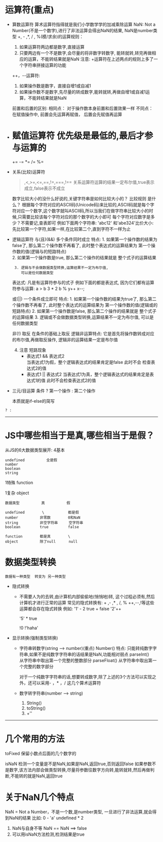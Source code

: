 # 运算符(重点)
   - 算数运算符
      算术运算符指得就是我们小学数学学的加减乘除运算
      NaN: Not a Number(不是一个数字),进行了非法运算会得出NaN的结果,
         NaN是number类型 
      +, - ,*, / , %(模/求余)的运算规则： 
        1. 如果运算符两边都是数字,直接运算
        2. 只要两边有一个不是数字,会尽量的将非数字转数字,
           能转就转,转完再做相应的运算，不能转结果就是NaN
      注意: 
        +运算符在上述两点的规则上多了一个字符串拼接运算的功能

     
      ++，--运算符:
        1. 如果操作数是数字，直接自增1或自减1
        2. 如果操作数不是数字,先尽量的转成数字,能转就转,再做自增1或自减1运算，不能转结果就是NaN

      前置和后置的区别:
      相同点：
        对于操作数本身前置和后置效果一样
      不同点：
        在赋值操作中,
        前置会先运算再赋值，
        后置会先赋值再运算

   - 赋值运算符
      优先级是最低的,最后才参与运算的
     = 
     +=
     -= 
     *= 
     /=
     %=

   - 关系(比较)运算符
     >,<,>=,<=,==,!=,===,!==
     关系运算符运算的结果一定布尔值,true表示成立,false表示不成立

     数字比较大小的没什么好说的,关键字符串是如何比较大小的？
     比较规则 是什么？
     根据每个字符对应的ASCII码(Unicode码)来比较的,ASCII码就是每个字符对应一个数字,这个数字就叫ASCII码,所以当我们在做字符串比较大小的时候,只需要比较该每个字符对应的那个数字的大小即可
     每个字符对应数字是多少？不需要记,查表即可
     例如下面两个字符串:
     'abc12' 和'abe324'比价大小: 
      先比较第一个字符,如果一样,在比较第二个,直到字符不一样为止

   - 逻辑运算符
      与(且)(&&)  多个条件同时成立
       特点: 
          1. 如果第一个操作数的结果为false了,
             那么第二个操作数不再看了,
             此时整个表达式的运算结果为
             第一个操作数的值(逻辑与的短路特点)  
          2. 如果第一个操作数是true,
             那么第二个操作的结果就是
             整个式子的运算结果

          3. 逻辑与不会做数据类型转换,运算结果不一定为布尔值,
             可以是任何数据类型























      表达式: 凡是有运算符参与的式子
      例如下面的都是表达式,
      因为它们都有运算符参与运算:
        a > b 
        3 * 2 
        b % y++
        x--;


      或(||)  一个条件成立即可
        特点: 
          1. 如果第一个操作数的结果为true了,
             那么第二个操作数不再看了,
             此时整个表达式的运算结果为
             第一个操作数的值(逻辑或的短路特点)
          2. 如果第一个操作数是false,
             那么第二个操作的结果就是
             整个式子的运算结果
          3. 逻辑或不会做数据类型转换,运算结果不一定为布尔值,
             可以是任何数据类型

















      非(!)  取反  在条件的基础上取反 
        逻辑非运算特点: 
          它是首先将操作数转成对应的布尔值,再做取反操作,
          逻辑非的运算结果一定是布尔值


      
















      

      4. 注意 短路现象
            - 表达式1 &&  表达式2   
            	当表达式1为假，整个逻辑表达式的结果肯定是false 此时不会
           	 	检查表达式2的值 
            - 表达式1 || 表达式2
                当表达式1为真，整个逻辑表达式的结果肯定是表达式1的值 此时不会检查表达式2的值      


   - 三元/目运算
      条件 ? 第一个操作 : 第二个操作
      
      本质就是if-else的简写 





    ? :
----------------------------------------------------------
# JS中哪些相当于是真,哪些相当于是假？
从JS的6大数据类型展开:
  4基本 


    undefined          全是假
    number 
    boolean 
    string  

  1特殊 
    function 

  1复杂 
    object 


    数据类型          真          假 

    undefined        \           都是假
    number          非零数        0和NaN  
    string          非空字符串     空字符串
    boolean         true         false

    function        都是真        \
    object          除了null      null 
   

# 数据类型转换
    数据有一种类型  转变为 另一种类型 

   - 隐式转换
      - 不需要人为的去转,由计算机内部偷偷地(悄悄地)转,
      这个过程必须有,然后计算机才进行正常的运算
      常见的隐式转换有: + ,- ,* , /, % ++,--,!等这些运算都会存在隐式转换
      例如: 
        '1' - 2
        true + false 
        '2'++

        '5' * true 

        !0
        !'haha'


   - 显示转换(强制类型转换)
    
     - 字符串转数字(string --> number)(重点)
        Number()
        特点: 
          只能转纯数字字符串,如果不是纯数字字符串的话结果是NaN,功能相对弱点
        parseInt()  
          从字符串中取出第一个完整的整数部分
        parseFloat()
          从字符串中取出第一个完整的数字部分

        对于一个纯数字字符串的话,想要转成数字,除了上述的3个方法可以实现之外，还可以采用- ，* ，/ 这几个算术运算符










     - 数字转字符串(number --> string)
        1. String()
        2. toString()
        3. +''














   

----------------------------------------------------------


# 几个常用的方法
  toFixed  保留小数点后面的几个数字的

  isNaN    检测一个变量是不是NaN,如果是NaN,返回true,否则返回false
           如果参数不是数字,该方法内部会做类型转换,尽量将参数往数字方向转,能转就转,然后再做判断,不能转的就是NaN,返回true

# 关于NaN几个特点
  NaN = Not a Number，不是一个数,是number类型,
  一旦进行了非法运算,就会得到NaN的结果 
  比如:
    0 - 'a' 
    undefined * 2 
  1. NaN与自身不等   NaN == NaN  ==> false 
  2. 可以用isNaN方法检测,检测结果是true














